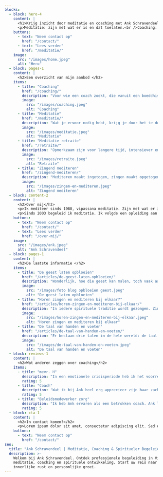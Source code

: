 ```yaml
---
blocks:
  - block: hero-4
    content: |
      <h1>Krijg inzicht door meditatie en coaching met Ank Schravendeel</h1>
      <p>Meditatie: zijn met wat er is en dat toelaten.<br />Coaching: je ervaring geeft inzicht en je leert je er toe verhouden.</p>
    buttons:
      - text: "Neem contact op"
        href: "/contact/"
      - text: "Lees verder"
        href: "/meditatie/"
    image:
      src: "/images/home.jpeg"
      alt: "Hero"
  - block: pages-1
    content: |
      <h2>Een overzicht van mijn aanbod </h2>
    items:
      - title: "Coaching"
        href: "/coaching/"
        description: "Voor wie een coach zoekt, die vanuit een boeddhistisch perspectief werkt"
        image:
          src: "/images/coaching.jpeg"
          alt: "Coaching"
      - title: "Meditatie"
        href: "/meditatie/"
        description: "Wat je ervoor nodig hebt, krijg je door het te doen"
        image:
          src: "/images/meditatie.jpeg"
          alt: "Meditatie"
      - title: "Meditatie retraite"
        href: "/retraite/"
        description: "Opmerkzaam zijn voor langere tijd, intensiever en in alles wat we doen"
        image:
          src: "/images/retraite.jpeg"
          alt: "Retraite"
      - title: "Zingend mediteren"
        href: "/zingend-mediteren/"
        description: "Mediteren maakt ingetogen, zingen maakt opgetogen."
        image:
          src: "/images/zingen-en-mediteren.jpeg"
          alt: "Zingend mediteren"
  - block: content-2
    content: |
      <h2>Over mij</h2>
      <p>Ik mediteer sinds 1988, vipassana meditatie. Zijn met wat er is, toelaten, ontdekken. Dat is de basis om als meditatie begeleider en als coach te werken.</p>
      <p>Sinds 2003 begeleid ik meditatie. Ik volgde een opleiding aan de School voor Coaching, en sinds 2005 heb ik een coachingspraktijk.</p>
    buttons:
      - text: "Neem contact op"
        href: "/contact/"
      - text: "Lees verder"
        href: "/over-mij/"
    image:
      src: "/images/ank.jpeg"
      alt: "Ank Schravendeel"
  - block: pages-1
    content: |
      <h2>De laatste informatie </h2>
    items:
      - title: "De geest laten opbloeien"
        href: "/articles/de-geest-laten-opbloeien/"
        description: "Wonderlijk, hoe die geest kan malen, toch vaak aangejaagd door bezorgdheid. En hoe die geest zich kan ontwikkelen, kan opbloeien."
        image:
          src: "/images/foto blog opbloeien geest.jpeg"
          alt: "De geest laten opbloeien"
      - title: "Horen zingen en mediteren bij elkaar?"
        href: "/articles/horen-zingen-en-mediteren-bij-elkaar/"
        description: "In iedere spirituele traditie wordt gezongen. Zingen opent het hart, het resoneert in het lichaam, het harmoniseert de geest."
        image:
          src: "/images/horen-zingen-en-mediteren-bij-elkaar.jpeg"
          alt: "Horen zingen en mediteren bij elkaar"
      - title: "De taal van handen en voeten"
        href: "/articles/de-taal-van-handen-en-voeten/"
        description: "Er bestaan drie talen in de hele wereld: de taal van stilte, de taal van handen, de taal van woorden."
        image:
          src: "/images/de-taal-van-handen-en-voeten.jpeg"
          alt: "De taal van handen en voeten"
  - block: reviews-1
    content: |
      <h2>Wat anderen zeggen over coaching</h2>
    items:
      - title: "mevr. H"
        description: "In een emotionele crisisperiode heb ik het voorrecht gehad gecoacht te worden door Ank. Ik kan met volle overtuiging zeggen dat dat een transformerende ervaring is geweest. Ik voelde me altijd op mijn gemak tijdens onze sessies en kon mijn diepste gevoelens en gedachten delen. Dankzij een niet-oordelende aanwezigheid, een meelevende blik, vanuit een ander perspectief en vooral: door de juiste open vragen te stellen, kwam ik tot dieper inzicht in mezelf."
        rating: 5
      - title: "Coach"
        description: 'Wat ik bij Ank heel erg apprecieer zijn haar zacht luisterend oor en scherpe kijk. Zij doorziet haarfijn waar de "knobbel" zit, stelt precies de vragen die ertoe doen en nodigt je zo op een heel vriendelijke en aanmoedigende manier uit om de dingen vanuit een andere hoek te bekijken, die verruimend en inzichtelijk werkt. Ik voel veel dankbaarheid voor alle gesprekken die we hadden.'
        rating: 5
      - title: "Beleidsmedewerker zorg"
        description: "Ik heb Ank ervaren als een betrokken coach. Ank liet mij eigenaar zijn en blijven van mijn eigen vraag. Ze hielp me om mijn eigen antwoorden te vinden. Ze maakte daarbij gebruik van verschillende technieken die ze op de juiste momenten wist in te zetten, zoals opstellingen en voice dialogue. Na een aantal sessies kon ik keuzes maken waarmee ik weer verder kon op mijn levenspad."
        rating: 5
  - block: cta-1
    content: |
      <h2>In contact komen?</h2>
      <p>Lorem ipsum dolor sit amet, consectetur adipiscing elit. Sed do eiusmod tempor incididunt ut labore et dolore magna aliqua.</p>
    buttons:
      - text: "Neem contact op"
        href: "/contact/"
seo:
  title: "Ank Schravendeel | Meditatie, Coaching & Spiritueler Begeleiding"
  description: >-
    Welkom bij Ank Schravendeel. Ontdek professionele begeleiding in Vipassana
    meditatie, coaching en spirituele ontwikkeling. Start uw reis naar
    innerlijke rust en persoonlijke groei.
---
```

